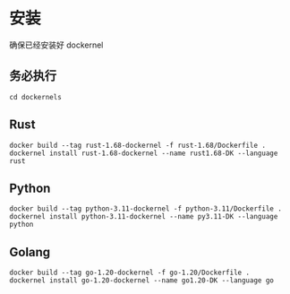 # 安装

确保已经安装好 dockernel

## 务必执行
```shell
cd dockernels
```

## Rust

```shell
docker build --tag rust-1.68-dockernel -f rust-1.68/Dockerfile .
dockernel install rust-1.68-dockernel --name rust1.68-DK --language rust
```

## Python

```shell
docker build --tag python-3.11-dockernel -f python-3.11/Dockerfile .
dockernel install python-3.11-dockernel --name py3.11-DK --language python
```

## Golang

```shell
docker build --tag go-1.20-dockernel -f go-1.20/Dockerfile .
dockernel install go-1.20-dockernel --name go1.20-DK --language go
```